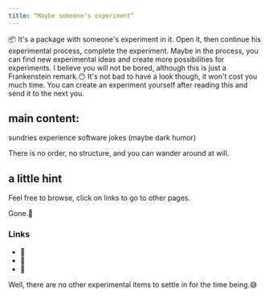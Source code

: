 ```yaml
---
title: “Maybe someone's experiment”
---
```

📦
It's a package with someone's experiment in it.
Open it, then continue his experimental process, complete the experiment.
Maybe in the process, you can find new experimental ideas and create more possibilities for experiments. I believe you will not be bored, although this is just a Frankenstein remark.😶
It's not bad to have a look though, it won't cost you much time.
You can create an experiment yourself after reading this and send it to the next you.

## main content:

sundries
experience
software
jokes (maybe dark humor)

There is no order, no structure, and you can wander around at will.

## a little hint

Feel free to browse, click on links to go to other pages.

Gone.🤠

### Links
- 🚧 
- 🐛 
- 👀 

Well, there are no other experimental items to settle in for the time being.😅